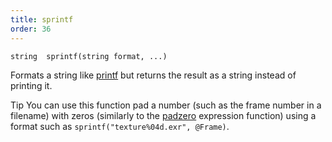 ```yaml
---
title: sprintf
order: 36
---
```

`string  sprintf(string format, ...)`

Formats a string like [printf](printf.html "Prints values to the console which started the VEX program.") but returns the result as a
string instead of printing it.

Tip
You can use this function pad a number (such as the frame number in a filename) with zeros (similarly to the [padzero](../../expressions/padzero.html "Returns a string padding a number to a given length with zeros.") expression function) using a format such as `sprintf("texture%04d.exr", @Frame)`.
